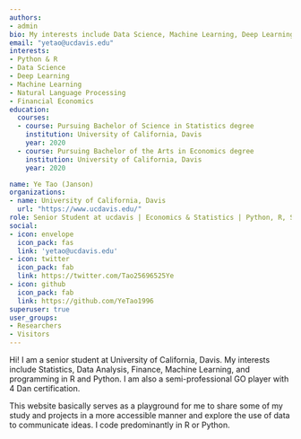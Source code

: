 ```yaml
---
authors:
- admin
bio: My interests include Data Science, Machine Learning, Deep Learning and Finance.
email: "yetao@ucdavis.edu"
interests:
- Python & R
- Data Science
- Deep Learning
- Machine Learning
- Natural Language Processing
- Financial Economics
education:
  courses:
  - course: Pursuing Bachelor of Science in Statistics degree
    institution: University of California, Davis
    year: 2020
  - course: Pursuing Bachelor of the Arts in Economics degree
    institution: University of California, Davis
    year: 2020

name: Ye Tao (Janson)
organizations:
- name: University of California, Davis
  url: "https://www.ucdavis.edu/"
role: Senior Student at ucdavis | Economics & Statistics | Python, R, SQL
social:
- icon: envelope
  icon_pack: fas
  link: 'yetao@ucdavis.edu'
- icon: twitter
  icon_pack: fab
  link: https://twitter.com/Tao25696525Ye
- icon: github
  icon_pack: fab
  link: https://github.com/YeTao1996
superuser: true
user_groups:
- Researchers
- Visitors
---
```


Hi! I am a senior student at University of California, Davis. My interests include Statistics, Data Analysis, Finance, Machine Learning, and programming in R and Python. I am also a semi-professional GO player with 4 Dan certification.

This website basically serves as a playground for me to share some of my study and projects in a more accessible manner and explore the use of data to communicate ideas. I code predominantly in R or Python.





